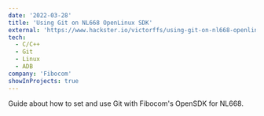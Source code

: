 ```yaml
---
date: '2022-03-28'
title: 'Using Git on NL668 OpenLinux SDK'
external: 'https://www.hackster.io/victorffs/using-git-on-nl668-openlinux-sdk-b31c62'
tech:
  - C/C++
  - Git
  - Linux
  - ADB
company: 'Fibocom'
showInProjects: true
---
```


Guide about how to set and use Git with Fibocom's OpenSDK for NL668.
